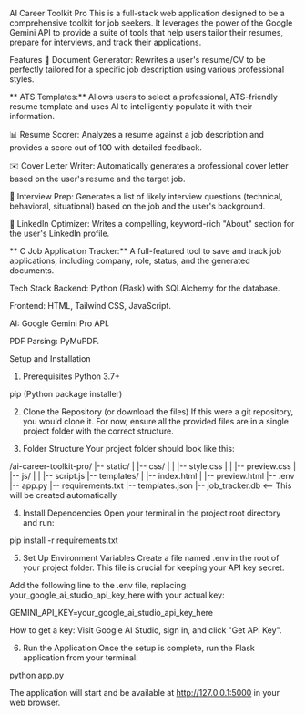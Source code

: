 AI Career Toolkit Pro
This is a full-stack web application designed to be a comprehensive toolkit for job seekers. It leverages the power of the Google Gemini API to provide a suite of tools that help users tailor their resumes, prepare for interviews, and track their applications.

Features
📄 Document Generator: Rewrites a user's resume/CV to be perfectly tailored for a specific job description using various professional styles.

** ATS Templates:** Allows users to select a professional, ATS-friendly resume template and uses AI to intelligently populate it with their information.

📊 Resume Scorer: Analyzes a resume against a job description and provides a score out of 100 with detailed feedback.

✉️ Cover Letter Writer: Automatically generates a professional cover letter based on the user's resume and the target job.

💬 Interview Prep: Generates a list of likely interview questions (technical, behavioral, situational) based on the job and the user's background.

🔗 LinkedIn Optimizer: Writes a compelling, keyword-rich "About" section for the user's LinkedIn profile.

** C Job Application Tracker:** A full-featured tool to save and track job applications, including company, role, status, and the generated documents.

Tech Stack
Backend: Python (Flask) with SQLAlchemy for the database.

Frontend: HTML, Tailwind CSS, JavaScript.

AI: Google Gemini Pro API.

PDF Parsing: PyMuPDF.

Setup and Installation
1. Prerequisites
Python 3.7+

pip (Python package installer)

2. Clone the Repository (or download the files)
If this were a git repository, you would clone it. For now, ensure all the provided files are in a single project folder with the correct structure.

3. Folder Structure
Your project folder should look like this:

/ai-career-toolkit-pro/
|-- static/
|   |-- css/
|   |   |-- style.css
|   |   |-- preview.css
|   |-- js/
|   |   |-- script.js
|-- templates/
|   |-- index.html
|   |-- preview.html
|-- .env
|-- app.py
|-- requirements.txt
|-- templates.json
|-- job_tracker.db  <-- This will be created automatically

4. Install Dependencies
Open your terminal in the project root directory and run:

pip install -r requirements.txt

5. Set Up Environment Variables
Create a file named .env in the root of your project folder. This file is crucial for keeping your API key secret.

Add the following line to the .env file, replacing your_google_ai_studio_api_key_here with your actual key:

GEMINI_API_KEY=your_google_ai_studio_api_key_here

How to get a key: Visit Google AI Studio, sign in, and click "Get API Key".

6. Run the Application
Once the setup is complete, run the Flask application from your terminal:

python app.py


The application will start and be available at http://127.0.0.1:5000 in your web browser.
